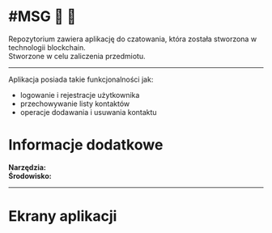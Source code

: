 # #MSG :busts_in_silhouette: :speech_balloon:
Repozytorium zawiera aplikację do czatowania, która została stworzona w technologii blockchain.   
Stworzone w celu zaliczenia przedmiotu.   
***
Aplikacja posiada takie funkcjonalności jak:
* logowanie i rejestracje użytkownika
* przechowywanie listy kontaktów
* operacje dodawania i usuwania kontaktu   
# Informacje dodatkowe
__Narzędzia:__  
__Środowisko:__  
***
# Ekrany aplikacji
